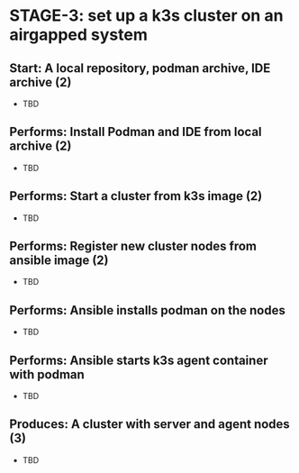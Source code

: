 
# STAGE-3: set up a k3s cluster on an airgapped system

## Start: A local repository, podman archive, IDE archive (2)

* TBD

## Performs: Install Podman and IDE from local archive (2)

* TBD

## Performs: Start a cluster from k3s image (2)

* TBD

## Performs: Register new cluster nodes from ansible image (2)

* TBD

## Performs: Ansible installs podman on the nodes

* TBD

## Performs: Ansible starts k3s agent container with podman

* TBD

## Produces: A cluster with server and agent nodes (3)

* TBD
